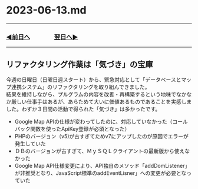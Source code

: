 # 2023-06-13.md

---
### [◀️前日へ](https://github.com/yuasys/chatty-journal/blob/main/2023/06/2023-06-12.md)&emsp;&emsp;&emsp;&emsp;[翌日へ▶️](https://github.com/yuasys/chatty-journal/blob/main/2023/06/2023-06-14.md)
---

## リファクタリング作業は「気づき」の宝庫

今週の日曜日（日曜日週スタート）から、緊急対応として「データベースとマップ連携システム」のリファクタリングを取り組んできました。  
結果を維持しながら、プルグラムの内容を改善・再構築するという地味でなかなか厳しい仕事手はあるが、あらためて大いに価値あるものであることを実感しました。わずか３日間の活動で得られた「気づき」は多かったです。  

- Google Map APIの仕様が変わってしたのに、対応していなかった（コールバック関数を使ったApiKey登録が必須となった）
- PHPのバージョン（v5)が古すぎてためv7にアップしたのが原因でエラーが発生していた
- ＤＢのバージョンが古すぎて、ＭｙＳＱＬクライアントの最新版から使えなかった
- Google Map API仕様変更により、API独自のメソッド「addDomListener」が非推奨となり、JavaScript標準のaddEventLisner」への変更が必要となっていた
